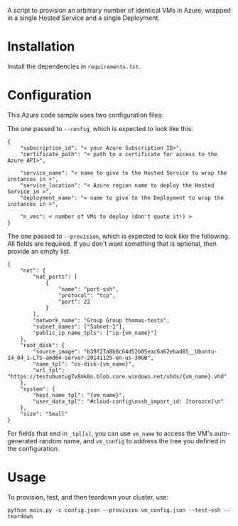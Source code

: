 A script to provision an arbitrary number of identical VMs in Azure, wrapped
in a single Hosted Service and a single Deployment.

Installation
============

Install the dependencies in `requirements.txt`.


Configuration
=============

This Azure code sample uses two configuration files:

The one passed to `--config`, which is expected to look like this:

    {
        "subscription_id": "< your Azure Subscription ID>",
        "certificate_path": "< path to a certificate for access to the Azure API>",

        "service_name": "< name to give to the Hosted Service to wrap the instances in >",
        "service_location": "< Azure region name to deploy the Hosted Service in >",
        "deployment_name": "< name to give to the Deployment to wrap the instances in >",

        "n_vms": < number of VMs to deploy (don't quote it!) >
    }

The one passed to `--provision`, which is expected to look like the following.
All fields are required. If you don't want something that is optional, then
provide an empty list.

    {
        "net": {
            "nat_ports": [
                {
                    "name": "port-ssh",
                    "protocol": "tcp",
                    "port": 22
                }
            ],
            "network_name": "Group Group thomas-tests",
            "subnet_names": ["Subnet-1"],
            "public_ip_name_tpls": ["ip-{vm_name}"]
        },
        "root_disk": {
            "source_image": "b39f27a8b8c64d52b05eac6a62ebad85__Ubuntu-14_04_1-LTS-amd64-server-20141125-en-us-30GB",
            "name_tpl": "os-disk-{vm_name}",
            "url_tpl": "https://testubuntug7v8mk8o.blob.core.windows.net/vhds/{vm_name}.vhd"
        },
        "system": {
            "host_name_tpl": "{vm_name}",
            "user_data_tpl": "#cloud-config\nssh_import_id: [torozco]\n"
        },
        "size": "Small"
    }

For fields that end in `_tpl[s]`, you can use `vm_name` to access the VM's
auto-generated random name, and `vm_config` to address the tree you defined
in the configuration.


Usage
=====

To provision, test, and then teardown your cluster, use:

    python main.py -c config.json --provision vm_config.json --test-ssh --teardown
